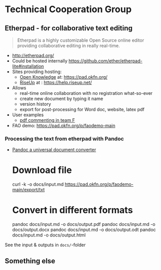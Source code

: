 Technical Cooperation Group
========================================


Etherpad - for collaborative text editing
----------------------------------------

>Etherpad is a highly customizable Open Source online editor providing collaborative editing in really real-time.

- <http://etherpad.org/>
- Could be hosted internally <https://github.com/ether/etherpad-lite#installation>
- Sites providing hosting:
    - [Open Knowledge](https://okfn.org/) at: <https://pad.okfn.org/>
    - [RiseUp](https://help.riseup.net/) at : <https://help.riseup.net/>
- Allows
    - real-time online collaboration with no registration what-so-ever
    - create new document by typing it name
    - version history
    - export for post-processing for Word doc, website, latex pdf
- User examples
    - [pdf commenting in team F](http://koti.kapsi.fi/~muuankarski/fao/GSPB15/comment.html)
- FAO demo: <https://pad.okfn.org/p/faodemo-main>


### Processing the text from etherpad with Pandoc

- [Pandoc a universal document converter](http://pandoc.org/)

    # Download file
    curl -k -o docs/input.md https://pad.okfn.org/p/faodemo-main/export/txt
    # Convert in different formats
    pandoc docs/input.md -o docs/output.pdf
    pandoc docs/input.md -o docs/output.docx
    pandoc docs/input.md -o docs/output.odt
    pandoc docs/input.md -o docs/output.html

See the input & outputs in `docs/`-folder


Something else
----------------------------------------